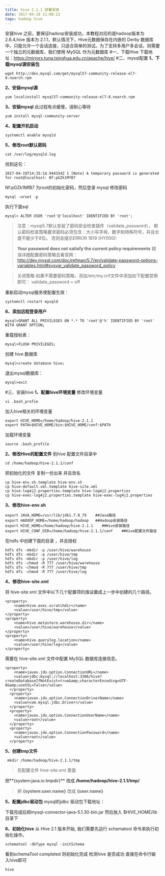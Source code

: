 ```yaml
---
title: hive 2.1.1 部署安装
date: 2017-04-20 21:08:13
tags: hadoop hive
---
```


安装hive 之前，要保证hadoop安装成功，本教程对应的是hadoop版本为2.6.4,hive 版本为 2.1.1，默认情况下，Hive元数据保存在内嵌的 Derby 数据库中，只能允许一个会话连接，只适合简单的测试。为了支持多用户多会话，则需要一个独立的元数据库，我们使用 MySQL 作为元数据库
#一、下载Hive
下载地址：https://mirrors.tuna.tsinghua.edu.cn/apache/hive/
#二、mysql配置
**1、下载mysql源安装包**
```
wget http://dev.mysql.com/get/mysql57-community-release-el7-8.noarch.rpm
```
**2、安装mysql源**
```
yum localinstall mysql57-community-release-el7-8.noarch.rpm
```
**3、安装mysql**
此过程有点缓慢，请耐心等待
```
yum install mysql-community-server
```
**4、配置开机启动**

```
systemctl enable mysqld
```
**5、修改root默认密码**

```
cat /var/log/mysqld.log
```
找到这句：

```
2017-04-19T14:35:14.944334Z 1 [Note] A temporary password is generated for root@localhost: Nf:pGZk1MfB7
```
Nf:pGZk1MfB7 为root的初始化密码，然后登录 mysql 修改密码

```
mysql -uroot -p

```
执行下面sql

```
mysql> ALTER USER 'root'@'localhost' IDENTIFIED BY 'root'; 
```

> 注意：mysql5.7默认安装了密码安全检查插件（validate_password），
> 默认密码检查策略要求密码必须包含：大小写字母、数字和特殊符号，并且长度不能少于8位。 否则会提示ERROR 1819 (HY000):
> 
> **Your password does not satisfy the current policy requirements**
> 错误详细配置密码策略去看官网：
> http://dev.mysql.com/doc/refman/5.7/en/validate-password-options-variables.html#sysvar_validate_password_policy

>关闭策略
>如果不需要密码策略，添加/etc/my.cnf文件中添加如下配置禁用即可：
validate_password = off

重新启动mysql服务使配置生效：

```
systemctl restart mysqld
```

**6、添加远程登录用户**

```
mysql>GRANT ALL PRIVILEGES ON *.* TO 'root'@'%' IDENTIFIED BY 'root' WITH GRANT OPTION;
```

重载授权表：

```
mysql>FLUSH PRIVILEGES;
```

创建 hive 数据库

```
mysql>create database hive;
```


退出mysql数据库：

```
mysql>exit
```

#三、安装hive
**1、配置hive环境变量**
修改环境变量
```
vi .bash_profie
```
加入hive相关的环境变量
```
export HIVE_HOME=/home/hadoop/hive-2.1.1
export PATH=$HIVE_HOME/bin:$HIVE_HOME/conf:$PATH
```
加载环境变量
```
source .bash_profile 
```

**2、修改Hive的配置文件**
到hive 配置文件目录中
```
cd /home/hadoop/hive-2.1.1/conf
```
把初始化的文件 复制一份出来 并且改名

```
cp hive-env.sh.template hive-env.sh
cp hive-default.xml.template hive-site.xml
cp hive-log4j2.properties.template hive-log4j2.properties
cp hive-exec-log4j2.properties.template hive-exec-log4j2.properties
```

**3、修改hive-env.sh**

```
export JAVA_HOME=/usr/lib/jdk1.7.0_79    ##Java路径
export HADOOP_HOME=/home/hadoop/hadoop   ##Hadoop安装路径
export HIVE_HOME=/home/hadoop/hive-2.1.1    ##Hive安装路径
export HIVE_CONF_DIR=/home/hadoop/hive-2.1.1/conf    ##Hive配置文件路径
```

在hdfs 中创建下面的目录 ，并且授权

```
hdfs dfs -mkdir -p /user/hive/warehouse
hdfs dfs -mkdir -p /user/hive/tmp
hdfs dfs -mkdir -p /user/hive/log
hdfs dfs -chmod -R 777 /user/hive/warehouse
hdfs dfs -chmod -R 777 /user/hive/tmp
hdfs dfs -chmod -R 777 /user/hive/log
```

**4、修改hive-site.xml**

将 hive-site.xml 文件中以下几个配置项的值设置成上一步中创建的几个路径。

```
<property>
    <name>hive.exec.scratchdir</name>
    <value>/user/hive/tmp</value>
</property>
<property>
    <name>hive.metastore.warehouse.dir</name>
    <value>/user/hive/warehouse</value>
</property>
<property>
    <name>hive.querylog.location</name>
    <value>/user/hive/log</value>
</property>
```
需要在 hive-site.xml 文件中配置 MySQL 数据库连接信息。

```
<property>
    <name>javax.jdo.option.ConnectionURL</name>
    <value>jdbc:mysql://localhost:3306/hive?createDatabaseIfNotExist=true&amp;characterEncoding=UTF-8&amp;useSSL=false</value>
  </property>
  <property>
    <name>javax.jdo.option.ConnectionDriverName</name>
    <value>com.mysql.jdbc.Driver</value>
  </property>
  <property>
    <name>javax.jdo.option.ConnectionUserName</name>
    <value>root</value>
  </property>
  <property>
    <name>javax.jdo.option.ConnectionPassword</name>
    <value>root</value>
  </property>
```

**5、创建tmp文件**

```
 mkdir /home/hadoop/hive-2.1.1/tmp
```


> 在配置文件 hive-site.xml 里面
> 
把**{system:java.io.tmpdir}** 改成  **/home/hadoop/hive-2.1.1/tmp/**

> 把 **{system:user.name}**   改成 **{user.name}**


**5、配置jdbc驱动包**
mysql的jdbc 驱动包下载地址：

下载完成后把mysql-connector-java-5.1.30-bin.jar 然后放入 $HIVE_HOME/lib 目录下

**6、初始化hive**
从 Hive 2.1 版本开始, 我们需要先运行 schematool 命令来执行初始化操作。

```
schematool -dbType mysql -initSchema
```

看到schemaTool completed 则初始化完成
 检测hive 是否成功 直接在命令行输入hive即可
```
hive
```